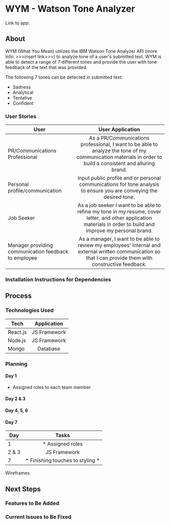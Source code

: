 # WYM - Watson Tone Analyzer

Link to app:

## About

WYM (What You Mean) utilizes the IBM Watson Tone Analyzer API (more info: >>>insert link>>>) to analyze tone of a user's submitted text. WYM is able to detect a range of 7 different tones and provide the user with tone feedback of the text that was provided.

The following 7 tones can be detected in submitted text:
* Sadness
* Analytical
* Tentative
* Confident

### User Stories

| User        | User Application  |        
| ------------|:------------:|
| PR/Communications Professional   | As a PR/Communications professional, I want to be able to analyze the tone of my communication materials in order to build a consistent and alluring brand. |
| Personal profile/communication    | Input public profile and or personal communications for tone analysis to ensure you are conveying the desired tone. |
| Job Seeker       | As a job seeker I want to be able to refine my tone in my resume, cover letter, and other application materials in order to build and improve my personal brand.     |  
| Manager providing communication feedback to employee       | As a manager, I want to be able to review my employees' internal and external written communication so that I can provide them with constructive feedback.    |   


### Installation Instructions for Dependencies

## Process

### Technologies Used

| Tech        | Application  |        
| ------------|:------------:|
| React.js    | JS Framework |
| Node.js     | JS Framework |
| Mongo       | Database     |   


### Planning

#### Day 1

* Assigned roles to each team member
#### Day 2 & 3

#### Day 4, 5, 6

#### Day 7


| Day   | Tasks  |        
| ------|:------:|
| 1     | * Assigned roles |
| 2 & 3     | JS Framework |
| 7       | * Finishing touches to styling *     |
Wireframes

## Next Steps

### Features to Be Added

### Current Issues to Be Fixed
